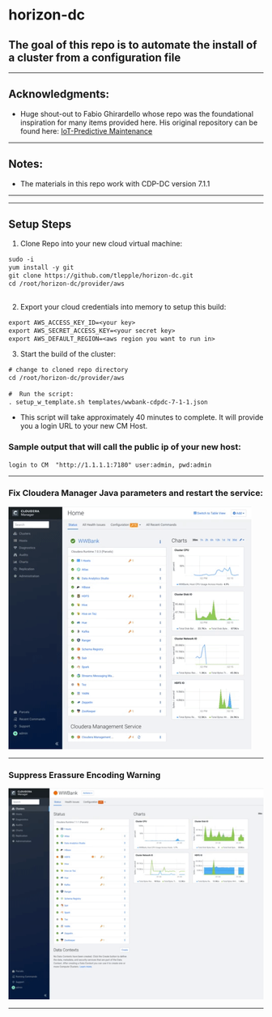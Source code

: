 # horizon-dc

##  The goal of this repo is to automate the install of a cluster from a configuration file

---

## Acknowledgments:

*  Huge shout-out to Fabio Ghirardello whose repo was the foundational inspiration for many items provided here.  His original repository can be found here: [IoT-Predictive Maintenance](https://github.com/fabiog1901/IoT-predictive-maintenance)

---

## Notes:
*  The materials in this repo work with CDP-DC version 7.1.1

---
---

## Setup Steps

1.  Clone Repo into your new cloud virtual machine:

```
sudo -i
yum install -y git
git clone https://github.com/tlepple/horizon-dc.git
cd /root/horizon-dc/provider/aws


```

2.  Export your cloud credentials into memory to setup this build:

```
export AWS_ACCESS_KEY_ID=<your key>
export AWS_SECRET_ACCESS_KEY=<your secret key>
export AWS_DEFAULT_REGION=<aws region you want to run in>

```

3.  Start the build of the cluster:

```
# change to cloned repo directory
cd /root/horizon-dc/provider/aws

#  Run the script:
. setup_w_template.sh templates/wwbank-cdpdc-7-1-1.json
```

*  This script will take approximately 40 minutes to complete.  It will provide you a login URL to your new CM Host.

###  Sample output that will call the public ip of your new host:

```
login to CM  "http://1.1.1.1:7180" user:admin, pwd:admin
```

---

###  Fix Cloudera Manager Java parameters and restart the service:

![](./provider/aws/component/documentation/configureCM.gif)

---

### Suppress Erassure Encoding Warning

![](./provider/aws/component/documentation/suppressEC.gif)

---

